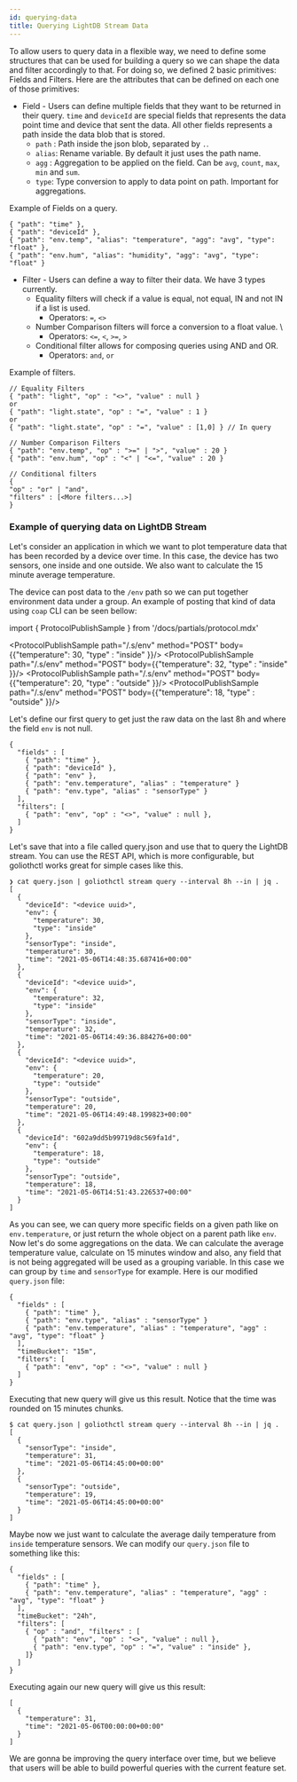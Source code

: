 ```yaml
---
id: querying-data
title: Querying LightDB Stream Data
---
```


To allow users to query data in a flexible way, we need to define some structures that can be used for building a query so we can shape the data and filter accordingly to that. For doing so, we defined 2 basic primitives: Fields and Filters. Here are the attributes that can be defined on each one of those primitives:

- Field - Users can define multiple fields that they want to be returned in their query. `time` and `deviceId` are special fields that represents the data point time and device that sent the data. All other fields represents a path inside the data blob that is stored.
  - `path` : Path inside the json blob, separated by `.`.
  - `alias`: Rename variable. By default it just uses the path name.
  - `agg` : Aggregation to be applied on the field. Can be `avg`, `count`, `max`, `min` and `sum`.
  - `type`: Type conversion to apply to data point on path. Important for aggregations.

Example of Fields on a query.

```
{ "path": "time" },
{ "path": "deviceId" },
{ "path": "env.temp", "alias": "temperature", "agg": "avg", "type": "float" },
{ "path": "env.hum", "alias": "humidity", "agg": "avg", "type": "float" }
```

- Filter - Users can define a way to filter their data. We have 3 types currently.
  - Equality filters will check if a value is equal, not equal, IN and not IN if a list is used.
    - Operators: `=`, `<>`
  - Number Comparison filters will force a conversion to a float value. \
    - Operators: `<=`, `<`, `>=`, `>`
  - Conditional filter allows for composing queries using AND and OR.
    - Operators: `and`, `or`

Example of filters.

```
// Equality Filters
{ "path": "light", "op" : "<>", "value" : null }
or
{ "path": "light.state", "op" : "=", "value" : 1 }
or
{ "path": "light.state", "op" : "=", "value" : [1,0] } // In query

// Number Comparison Filters
{ "path": "env.temp", "op" : ">=" | ">", "value" : 20 }
{ "path": "env.hum", "op" : "<" | "<=", "value" : 20 }

// Conditional filters
{
"op" : "or" | "and",
"filters" : [<More filters...>]
}
```

### Example of querying data on LightDB Stream

Let's consider an application in which we want to plot temperature data that has been recorded by a device over time. In this case, the device has two sensors, one inside and one outside. We also want to calculate the 15 minute average temperature.

The device can post data to the `/env` path so we can put together environment data under a group. An example of posting that kind of data using `coap` CLI can be seen bellow:

import { ProtocolPublishSample } from '/docs/partials/protocol.mdx'

<ProtocolPublishSample path="/.s/env" method="POST" body={{"temperature": 30, "type" : "inside" }}/>
<ProtocolPublishSample path="/.s/env" method="POST" body={{"temperature": 32, "type" : "inside" }}/>
<ProtocolPublishSample path="/.s/env" method="POST" body={{"temperature": 20, "type" : "outside" }}/>
<ProtocolPublishSample path="/.s/env" method="POST" body={{"temperature": 18, "type" : "outside" }}/>

Let's define our first query to get just the raw data on the last 8h and where the field `env` is not null.

```
{
  "fields" : [
    { "path": "time" },
    { "path": "deviceId" },
    { "path": "env" },
    { "path": "env.temperature", "alias" : "temperature" }
    { "path": "env.type", "alias" : "sensorType" }
  ],
  "filters": [
    { "path": "env", "op" : "<>", "value" : null },
  ]
}
```

Let's save that into a file called query.json and use that to query the LightDB stream. You can use the REST API, which is more configurable, but goliothctl works great for simple cases like this.

```
❯ cat query.json | goliothctl stream query --interval 8h --in | jq .
[
  {
    "deviceId": "<device uuid>",
    "env": {
      "temperature": 30,
      "type": "inside"
    },
    "sensorType": "inside",
    "temperature": 30,
    "time": "2021-05-06T14:48:35.687416+00:00"
  },
  {
    "deviceId": "<device uuid>",
    "env": {
      "temperature": 32,
      "type": "inside"
    },
    "sensorType": "inside",
    "temperature": 32,
    "time": "2021-05-06T14:49:36.884276+00:00"
  },
  {
    "deviceId": "<device uuid>",
    "env": {
      "temperature": 20,
      "type": "outside"
    },
    "sensorType": "outside",
    "temperature": 20,
    "time": "2021-05-06T14:49:48.199823+00:00"
  },
  {
    "deviceId": "602a9dd5b99719d8c569fa1d",
    "env": {
      "temperature": 18,
      "type": "outside"
    },
    "sensorType": "outside",
    "temperature": 18,
    "time": "2021-05-06T14:51:43.226537+00:00"
  }
]
```

As you can see, we can query more specific fields on a given path like on `env.temperature`, or just return the whole object on a parent path like `env`. Now let's do some aggregations on the data. We can calculate the average temperature value, calculate on 15 minutes window and also, any field that is not being aggregated will be used as a grouping variable. In this case we can group by `time` and `sensorType` for example. Here is our modified `query.json` file:

```
{
  "fields" : [
    { "path": "time" },
    { "path": "env.type", "alias" : "sensorType" }
    { "path": "env.temperature", "alias" : "temperature", "agg" : "avg", "type": "float" }
  ],
  "timeBucket": "15m",
  "filters": [
    { "path": "env", "op" : "<>", "value" : null }
  ]
}
```

Executing that new query will give us this result. Notice that the time was rounded on 15 minutes chunks.

```
$ cat query.json | goliothctl stream query --interval 8h --in | jq .
[
  {
    "sensorType": "inside",
    "temperature": 31,
    "time": "2021-05-06T14:45:00+00:00"
  },
  {
    "sensorType": "outside",
    "temperature": 19,
    "time": "2021-05-06T14:45:00+00:00"
  }
]
```

Maybe now we just want to calculate the average daily temperature from `inside` temperature sensors. We can modify our `query.json` file to something like this:

```
{
  "fields" : [
    { "path": "time" },
    { "path": "env.temperature", "alias" : "temperature", "agg" : "avg", "type": "float" }
  ],
  "timeBucket": "24h",
  "filters": [
    { "op" : "and", "filters" : [
      { "path": "env", "op" : "<>", "value" : null },
      { "path": "env.type", "op" : "=", "value" : "inside" },
    ]}
  ]
}
```

Executing again our new query will give us this result:

```
[
  {
    "temperature": 31,
    "time": "2021-05-06T00:00:00+00:00"
  }
]
```

We are gonna be improving the query interface over time, but we believe that users will be able to build powerful queries with the current feature set.
